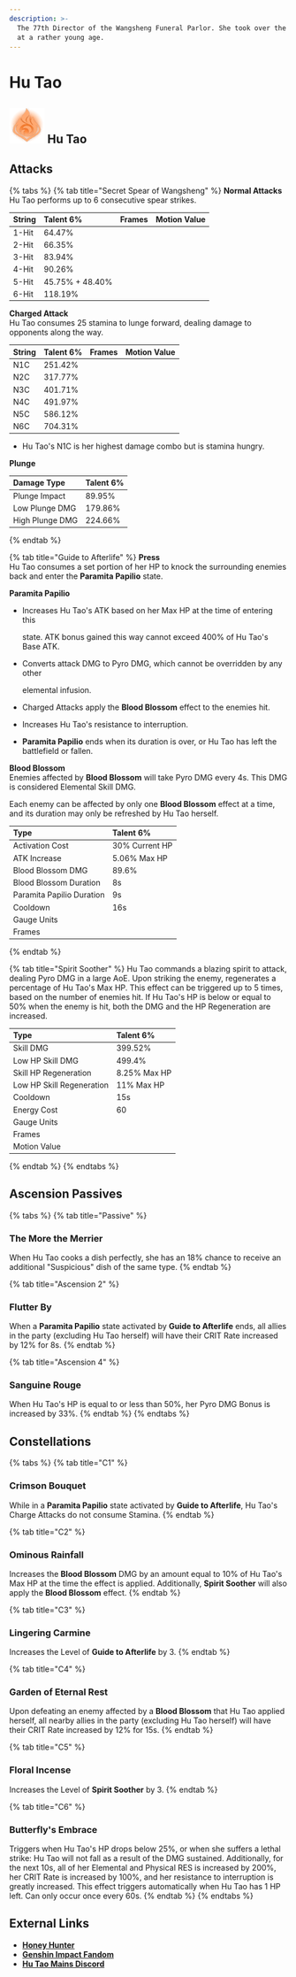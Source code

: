 ```yaml
---
description: >-
  The 77th Director of the Wangsheng Funeral Parlor. She took over the business
  at a rather young age.
---
```


# Hu Tao

## ![](../../.gitbook/assets/element_pyro.png) Hu Tao

## **Attacks**

{% tabs %}
{% tab title="Secret Spear of Wangsheng" %}
**Normal Attacks**   
Hu Tao performs up to 6 consecutive spear strikes.

| String | Talent 6% | Frames | Motion Value |
| :--- | :--- | :--- | :--- |
| 1-Hit | 64.47% |  |  |
| 2-Hit | 66.35% |  |  |
| 3-Hit | 83.94% |  |  |
| 4-Hit | 90.26% |  |  |
| 5-Hit | 45.75% + 48.40% |  |  |
| 6-Hit | 118.19% |  |  |

**Charged Attack**   
Hu Tao consumes 25 stamina to lunge forward, dealing damage to opponents along the way.

| String | Talent 6% | Frames | Motion Value |
| :--- | :--- | :--- | :--- |
| N1C | 251.42% |  |  |
| N2C | 317.77% |  |  |
| N3C | 401.71% |  |  |
| N4C | 491.97% |  |  |
| N5C | 586.12% |  |  |
| N6C | 704.31% |  |  |

* Hu Tao's N1C is her highest damage combo but is stamina hungry.

**Plunge**

| Damage Type | Talent 6% |
| :--- | :--- |
| Plunge Impact | 89.95% |
| Low Plunge DMG | 179.86% |
| High Plunge DMG | 224.66% |
{% endtab %}

{% tab title="Guide to Afterlife" %}
**Press**   
Hu Tao consumes a set portion of her HP to knock the surrounding enemies back and enter the **Paramita Papilio** state.

**Paramita Papilio**

* Increases Hu Tao's ATK based on her Max HP at the time of entering this

  state. ATK bonus gained this way cannot exceed 400% of Hu Tao's Base ATK.

* Converts attack DMG to Pyro DMG, which cannot be overridden by any other

  elemental infusion.

* Charged Attacks apply the **Blood Blossom** effect to the enemies hit.
* Increases Hu Tao's resistance to interruption.
* **Paramita Papilio** ends when its duration is over, or Hu Tao has left the battlefield or fallen.

**Blood Blossom**  
Enemies affected by **Blood Blossom** will take Pyro DMG every 4s. This DMG is considered Elemental Skill DMG.

Each enemy can be affected by only one **Blood Blossom** effect at a time, and its duration may only be refreshed by Hu Tao herself.

| Type | Talent 6% |
| :--- | :--- |
| Activation Cost | 30% Current HP |
| ATK Increase | 5.06% Max HP |
| Blood Blossom DMG | 89.6% |
| Blood Blossom Duration | 8s |
| Paramita Papilio Duration | 9s |
| Cooldown | 16s |
| Gauge Units |  |
| Frames |  |
{% endtab %}

{% tab title="Spirit Soother" %}
Hu Tao commands a blazing spirit to attack, dealing Pyro DMG in a large AoE. Upon striking the enemy, regenerates a percentage of Hu Tao's Max HP. This effect can be triggered up to 5 times, based on the number of enemies hit. If Hu Tao's HP is below or equal to 50% when the enemy is hit, both the DMG and the HP Regeneration are increased.

| Type | Talent 6% |
| :--- | :--- |
| Skill DMG | 399.52% |
| Low HP Skill DMG | 499.4% |
| Skill HP Regeneration | 8.25% Max HP |
| Low HP Skill Regeneration | 11% Max HP |
| Cooldown | 15s |
| Energy Cost | 60 |
| Gauge Units |  |
| Frames |  |
| Motion Value |  |
{% endtab %}
{% endtabs %}

## **Ascension Passives**

{% tabs %}
{% tab title="Passive" %}
### The More the Merrier

When Hu Tao cooks a dish perfectly, she has an 18% chance to receive an additional "Suspicious" dish of the same type.
{% endtab %}

{% tab title="Ascension 2" %}
### Flutter By

When a **Paramita Papilio** state activated by **Guide to Afterlife** ends, all allies in the party \(excluding Hu Tao herself\) will have their CRIT Rate increased by 12% for 8s.
{% endtab %}

{% tab title="Ascension 4" %}
### Sanguine Rouge

When Hu Tao's HP is equal to or less than 50%, her Pyro DMG Bonus is increased by 33%.
{% endtab %}
{% endtabs %}

## Constellations

{% tabs %}
{% tab title="C1" %}
### Crimson Bouquet

While in a **Paramita Papilio** state activated by **Guide to Afterlife**, Hu Tao's Charge Attacks do not consume Stamina.
{% endtab %}

{% tab title="C2" %}
### Ominous Rainfall

Increases the **Blood Blossom** DMG by an amount equal to 10% of Hu Tao's Max HP at the time the effect is applied. Additionally, **Spirit Soother** will also apply the **Blood Blossom** effect.
{% endtab %}

{% tab title="C3" %}
### Lingering Carmine

Increases the Level of **Guide to Afterlife** by 3.
{% endtab %}

{% tab title="C4" %}
### Garden of Eternal Rest

Upon defeating an enemy affected by a **Blood Blossom** that Hu Tao applied herself, all nearby allies in the party \(excluding Hu Tao herself\) will have their CRIT Rate increased by 12% for 15s.
{% endtab %}

{% tab title="C5" %}
### Floral Incense

Increases the Level of **Spirit Soother** by 3.
{% endtab %}

{% tab title="C6" %}
### Butterfly's Embrace

Triggers when Hu Tao's HP drops below 25%, or when she suffers a lethal strike: Hu Tao will not fall as a result of the DMG sustained. Additionally, for the next 10s, all of her Elemental and Physical RES is increased by 200%, her CRIT Rate is increased by 100%, and her resistance to interruption is greatly increased. This effect triggers automatically when Hu Tao has 1 HP left. Can only occur once every 60s.
{% endtab %}
{% endtabs %}

## **External Links**

* [**Honey Hunter**](https://genshin.honeyhunterworld.com/db/char/hutao/)
* [**Genshin Impact Fandom**](https://genshin-impact.fandom.com/wiki/Hu_Tao)
* [**Hu Tao Mains Discord**](https://discord.gg/hutaomains)

